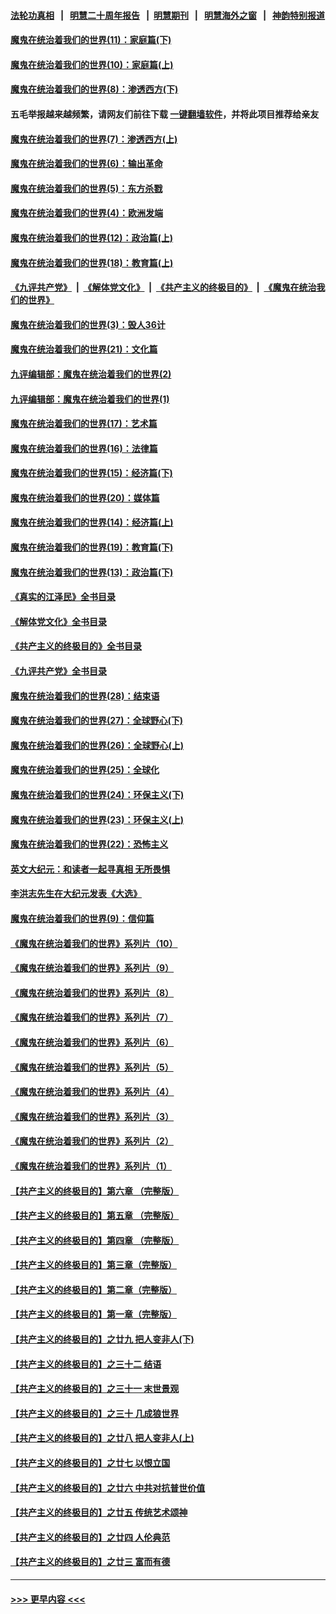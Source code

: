 #### [法轮功真相](https://github.com/gfw-breaker/truth/blob/master/README.md?t=0) &nbsp;&nbsp;|&nbsp;&nbsp; [明慧二十周年报告](https://github.com/gfw-breaker/mh-reports/blob/master/README.md?t=0) &nbsp;&nbsp;|&nbsp;&nbsp;[明慧期刊](https://github.com/gfw-breaker/mh-qikan) &nbsp;&nbsp;|&nbsp;&nbsp; [明慧海外之窗](https://github.com/gfw-breaker/mh-news/blob/master/README.md?t=0) &nbsp;&nbsp;|&nbsp;&nbsp; [神韵特别报道](https://github.com/gfw-breaker/mh-news/blob/master/shenyun.md?t=0)
#### [魔鬼在统治着我们的世界(11)：家庭篇(下)](../pages/nsc422/n10440961.md?t=12132301) 
#### [魔鬼在统治着我们的世界(10)：家庭篇(上)](../pages/nsc422/n10435448.md?t=12132301) 
#### [魔鬼在统治着我们的世界(8)：渗透西方(下)](../pages/nsc422/n10429603.md?t=12132301) 
#### 五毛举报越来越频繁，请网友们前往下载 [一键翻墙软件](https://github.com/gfw-breaker/ssr-accounts)，并将此项目推荐给亲友
#### [魔鬼在统治着我们的世界(7)：渗透西方(上)](../pages/nsc422/n10426013.md?t=12132301) 
#### [魔鬼在统治着我们的世界(6)：输出革命](../pages/nsc422/n10421536.md?t=12132301) 
#### [魔鬼在统治着我们的世界(5)：东方杀戮](../pages/nsc422/n10417707.md?t=12132301) 
#### [魔鬼在统治着我们的世界(4)：欧洲发端](../pages/nsc422/n10414890.md?t=12132301) 
#### [魔鬼在统治着我们的世界(12)：政治篇(上)](../pages/nsc422/n10444576.md?t=12132301) 
#### [魔鬼在统治着我们的世界(18)：教育篇(上)](../pages/nsc422/n10526970.md?t=12132301) 
#### [《九评共产党》](https://github.com/begood0513/9ping.md/blob/master/README.md) &nbsp;|&nbsp; [《解体党文化》](../../../../jtdwh.md/blob/master/README.md)  &nbsp;|&nbsp; [《共产主义的终极目的》](../../../../gczydzjmd.md/blob/master/README.md) &nbsp;|&nbsp; [《魔鬼在统治我们的世界》](../../../../mgztzwmdsj.md/blob/master/README.md) 
#### [魔鬼在统治着我们的世界(3)：毁人36计](../pages/nsc422/n10411583.md?t=12132301) 
#### [魔鬼在统治着我们的世界(21)：文化篇](../pages/nsc422/n10597706.md?t=12132301) 
#### [九评编辑部：魔鬼在统治着我们的世界(2)](../pages/nsc422/n10410036.md?t=12132301) 
#### [九评编辑部：魔鬼在统治着我们的世界(1)](../pages/nsc422/n10406825.md?t=12132301) 
#### [魔鬼在统治着我们的世界(17)：艺术篇](../pages/nsc422/n10499093.md?t=12132301) 
#### [魔鬼在统治着我们的世界(16)：法律篇](../pages/nsc422/n10485969.md?t=12132301) 
#### [魔鬼在统治着我们的世界(15)：经济篇(下)](../pages/nsc422/n10469975.md?t=12132301) 
#### [魔鬼在统治着我们的世界(20)：媒体篇](../pages/nsc422/n10586579.md?t=12132301) 
#### [魔鬼在统治着我们的世界(14)：经济篇(上)](../pages/nsc422/n10457370.md?t=12132301) 
#### [魔鬼在统治着我们的世界(19)：教育篇(下)](../pages/nsc422/n10564808.md?t=12132301) 
#### [魔鬼在统治着我们的世界(13)：政治篇(下)](../pages/nsc422/n10448270.md?t=12132301) 
#### [《真实的江泽民》全书目录](../pages/nsc422/n13721399.md?t=12132301) 
#### [《解体党文化》全书目录](../pages/nsc422/n13721157.md?t=12132301) 
#### [《共产主义的终极目的》全书目录](../pages/nsc422/n13721048.md?t=12132301) 
#### [《九评共产党》全书目录](../pages/nsc422/n13708085.md?t=12132301) 
#### [魔鬼在统治着我们的世界(28)：结束语](../pages/nsc422/n10936246.md?t=12132301) 
#### [魔鬼在统治着我们的世界(27)：全球野心(下)](../pages/nsc422/n10928319.md?t=12132301) 
#### [魔鬼在统治着我们的世界(26)：全球野心(上)](../pages/nsc422/n10900318.md?t=12132301) 
#### [魔鬼在统治着我们的世界(25)：全球化](../pages/nsc422/n10788205.md?t=12132301) 
#### [魔鬼在统治着我们的世界(24)：环保主义(下)](../pages/nsc422/n10695307.md?t=12132301) 
#### [魔鬼在统治着我们的世界(23)：环保主义(上)](../pages/nsc422/n10688613.md?t=12132301) 
#### [魔鬼在统治着我们的世界(22)：恐怖主义](../pages/nsc422/n10614727.md?t=12132301) 
#### [英文大纪元：和读者一起寻真相 无所畏惧](../pages/nsc422/n12542027.md?t=12132301) 
#### [李洪志先生在大纪元发表《大选》](../pages/nsc422/n12534746.md?t=12132301) 
#### [魔鬼在统治着我们的世界(9)：信仰篇](../pages/nsc422/n10432159.md?t=12132301) 
#### [《魔鬼在统治着我们的世界》系列片（10）](../pages/nsc422/n12292670.md?t=12132301) 
#### [《魔鬼在统治着我们的世界》系列片（9）](../pages/nsc422/n12290859.md?t=12132301) 
#### [《魔鬼在统治着我们的世界》系列片（8）](../pages/nsc422/n12287445.md?t=12132301) 
#### [《魔鬼在统治着我们的世界》系列片（7）](../pages/nsc422/n12283425.md?t=12132301) 
#### [《魔鬼在统治着我们的世界》系列片（6）](../pages/nsc422/n12282314.md?t=12132301) 
#### [《魔鬼在统治着我们的世界》系列片（5）](../pages/nsc422/n12281419.md?t=12132301) 
#### [《魔鬼在统治着我们的世界》系列片（4）](../pages/nsc422/n12274024.md?t=12132301) 
#### [《魔鬼在统治着我们的世界》系列片（3）](../pages/nsc422/n12271322.md?t=12132301) 
#### [《魔鬼在统治着我们的世界》系列片（2）](../pages/nsc422/n12269049.md?t=12132301) 
#### [《魔鬼在统治着我们的世界》系列片（1）](../pages/nsc422/n12267575.md?t=12132301) 
#### [【共产主义的终极目的】第六章 （完整版）](../pages/nsc422/n11428913.md?t=12132301) 
#### [【共产主义的终极目的】第五章 （完整版）](../pages/nsc422/n11428912.md?t=12132301) 
#### [【共产主义的终极目的】第四章 （完整版）](../pages/nsc422/n11428907.md?t=12132301) 
#### [【共产主义的终极目的】第三章（完整版）](../pages/nsc422/n11428848.md?t=12132301) 
#### [【共产主义的终极目的】第二章（完整版）](../pages/nsc422/n11428831.md?t=12132301) 
#### [【共产主义的终极目的】第一章（完整版）](../pages/nsc422/n11417651.md?t=12132301) 
#### [【共产主义的终极目的】之廿九 把人变非人(下)](../pages/nsc422/n11344140.md?t=12132301) 
#### [【共产主义的终极目的】之三十二 结语](../pages/nsc422/n11360535.md?t=12132301) 
#### [【共产主义的终极目的】之三十一 末世景观](../pages/nsc422/n11351129.md?t=12132301) 
#### [【共产主义的终极目的】之三十 几成狼世界](../pages/nsc422/n11348280.md?t=12132301) 
#### [【共产主义的终极目的】之廿八 把人变非人(上)](../pages/nsc422/n11340492.md?t=12132301) 
#### [【共产主义的终极目的】之廿七 以恨立国](../pages/nsc422/n11336944.md?t=12132301) 
#### [【共产主义的终极目的】之廿六 中共对抗普世价值](../pages/nsc422/n11324785.md?t=12132301) 
#### [【共产主义的终极目的】之廿五 传统艺术颂神](../pages/nsc422/n11296396.md?t=12132301) 
#### [【共产主义的终极目的】之廿四 人伦典范](../pages/nsc422/n11296397.md?t=12132301) 
#### [【共产主义的终极目的】之廿三 富而有德](../pages/nsc422/n11283598.md?t=12132301) 

----
#### [ >>> 更早内容 <<< ](../indexes/nsc422-earlier.md)
